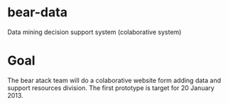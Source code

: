 bear-data
=========

Data mining decision support system (colaborative system)

Goal
====
The bear atack team will do a colaborative website form adding data and support resources division. 
The first prototype is target for 20 January 2013.
